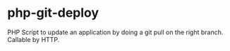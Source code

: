 # php-git-deploy
PHP Script to update an application by doing a git pull on the right branch. Callable by HTTP.
